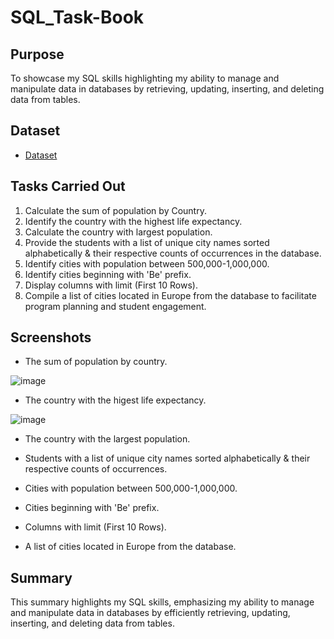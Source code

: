 # SQL_Task-Book

## Purpose

To showcase my SQL skills highlighting my ability to manage and manipulate data in databases by retrieving, updating, inserting, and deleting data from tables.

## Dataset
- <a href="https://github.com/JJAnalytics/SQL_Task-Book/blob/main/world.7z">Dataset</a>

## Tasks Carried Out

1.	Calculate the sum of population by Country.
2.	Identify the country with the highest life expectancy.
3.	Calculate the country with largest population.
4.	Provide the students with a list of unique city names sorted alphabetically & their respective counts of occurrences in the database.
5.	Identify cities with population between 500,000-1,000,000.
6.	Identify cities beginning with 'Be' prefix.
7.	Display columns with limit (First 10 Rows).
8.	Compile a list of cities located in Europe from the database to facilitate program planning and student engagement.

## Screenshots
- The sum of population by country.

![image](https://github.com/user-attachments/assets/ba0b0894-8752-4d97-aa14-e1cda59681be)


- The country with the higest life expectancy.

![image](https://github.com/user-attachments/assets/f18170e6-86d1-4d10-b3c8-f67e98a2c0fc)


- The country with the largest population.


- Students with a list of unique city names sorted alphabetically & their respective counts of occurrences.


- Cities with population between 500,000-1,000,000.


- Cities beginning with 'Be' prefix.


- Columns with limit (First 10 Rows).


- A list of cities located in Europe from the database.



## Summary

This summary highlights my SQL skills, emphasizing my ability to manage and manipulate data in databases by efficiently retrieving, updating, inserting, and deleting data from tables.

